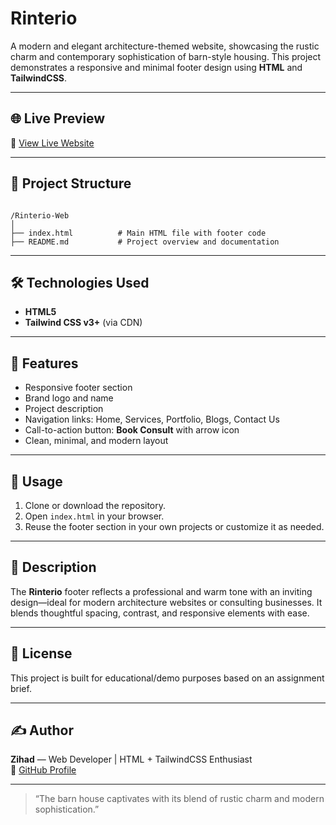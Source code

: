 # Rinterio

A modern and elegant architecture-themed website, showcasing the rustic charm and contemporary sophistication of barn-style housing. This project demonstrates a responsive and minimal footer design using **HTML** and **TailwindCSS**.

---

## 🌐 Live Preview

🔗 [View Live Website](https://habiburrahmanzihad.github.io/Rinterio-Web/)

---

## 📁 Project Structure

```

/Rinterio-Web
│
├── index.html          # Main HTML file with footer code
├── README.md           # Project overview and documentation

```

---

## 🛠️ Technologies Used

- **HTML5**
- **Tailwind CSS v3+** (via CDN)

---

## 📌 Features

- Responsive footer section
- Brand logo and name
- Project description
- Navigation links: Home, Services, Portfolio, Blogs, Contact Us
- Call-to-action button: **Book Consult** with arrow icon
- Clean, minimal, and modern layout

---

## 🧱 Usage

1. Clone or download the repository.
2. Open `index.html` in your browser.
3. Reuse the footer section in your own projects or customize it as needed.

---

## 📝 Description

The **Rinterio** footer reflects a professional and warm tone with an inviting design—ideal for modern architecture websites or consulting businesses. It blends thoughtful spacing, contrast, and responsive elements with ease.

---

## 📄 License

This project is built for educational/demo purposes based on an assignment brief.

---

## ✍️ Author

**Zihad** — Web Developer | HTML + TailwindCSS Enthusiast  
🔗 [GitHub Profile](https://github.com/habiburrahmanzihad)

---

> “The barn house captivates with its blend of rustic charm and modern sophistication.”